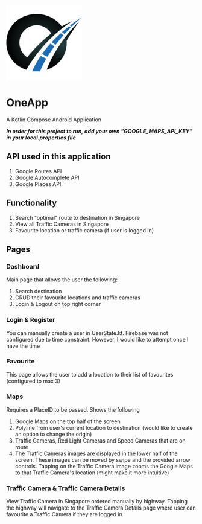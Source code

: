 <img src="app/src/main/res/drawable/oneapp_logo.png" width="200">

# OneApp
A Kotlin Compose Android Application

***In order for this project to run, add your own "GOOGLE_MAPS_API_KEY" in your local.properties file***

## API used in this application
1. Google Routes API
2. Google Autocomplete API
3. Google Places API

## Functionality
1. Search "optimal" route to destination in Singapore
2. View all Traffic Cameras in Singapore
3. Favourite location or traffic camera (if user is logged in)

## Pages

### Dashboard
Main page that allows the user the following:
1. Search destination
2. CRUD their favourite locations and traffic cameras
3. Login & Logout on top right corner

### Login & Register
You can manually create a user in UserState.kt. Firebase was not configured due to time constraint. However, I would like to attempt once I have the time

### Favourite
This page allows the user to add a location to their list of favourites (configured to max 3)

### Maps
Requires a PlaceID to be passed. Shows the following
1. Google Maps on the top half of the screen
2. Polyline from user's current location to destination (would like to create an option to change the origin)
3. Traffic Cameras, Red Light Cameras and Speed Cameras that are on route
4. The Traffic Cameras images are displayed in the lower half of the screen. These images can be moved by swipe and the provided arrow controls. Tapping on the Traffic Camera image zooms the Google Maps to that Traffic Camera's location (might make it more intuitive)

### Traffic Camera & Traffic Camera Details
View Traffic Camera in Singapore ordered manually by highway. Tapping the highway will navigate to the Traffic Camera Details page where user can favourite a Traffic Camera if they are logged in
